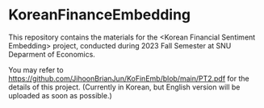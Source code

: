 # KoreanFinanceEmbedding
This repository contains the materials for the \<Korean Financial Sentiment Embedding\> project, conducted during 2023 Fall Semester at SNU Deparment of Economics.

You may refer to https://github.com/JihoonBrianJun/KoFinEmb/blob/main/PT2.pdf for the details of this project. (Currently in Korean, but English version will be uploaded as soon as possible.)
